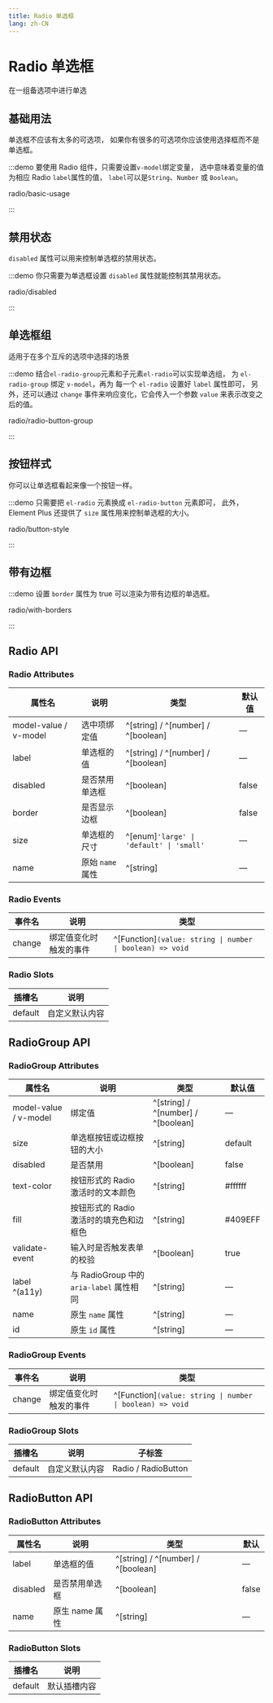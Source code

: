 ```yaml
---
title: Radio 单选框
lang: zh-CN
---
```


# Radio 单选框

在一组备选项中进行单选

## 基础用法

单选框不应该有太多的可选项， 如果你有很多的可选项你应该使用选择框而不是单选框。

:::demo 要使用 Radio 组件，只需要设置`v-model`绑定变量， 选中意味着变量的值为相应 Radio `label`属性的值， `label`可以是`String`、`Number` 或 `Boolean`。

radio/basic-usage

:::

## 禁用状态

`disabled` 属性可以用来控制单选框的禁用状态。

:::demo 你只需要为单选框设置 `disabled` 属性就能控制其禁用状态。

radio/disabled

:::

## 单选框组

适用于在多个互斥的选项中选择的场景

:::demo 结合`el-radio-group`元素和子元素`el-radio`可以实现单选组， 为 `el-radio-group` 绑定 `v-model`，再为 每一个 `el-radio` 设置好 `label` 属性即可， 另外，还可以通过 `change` 事件来响应变化，它会传入一个参数 `value` 来表示改变之后的值。

radio/radio-button-group

:::

## 按钮样式

你可以让单选框看起来像一个按钮一样。

:::demo 只需要把 `el-radio` 元素换成 `el-radio-button` 元素即可， 此外，Element Plus 还提供了 `size` 属性用来控制单选框的大小。

radio/button-style

:::

## 带有边框

:::demo 设置 `border` 属性为 true 可以渲染为带有边框的单选框。

radio/with-borders

:::

## Radio API

### Radio Attributes

| 属性名                   | 说明           | 类型                                         | 默认值   |
| --------------------- | ------------ | ------------------------------------------ | ----- |
| model-value / v-model | 选中项绑定值       | ^[string] / ^[number] / ^[boolean]         | —     |
| label                 | 单选框的值        | ^[string] / ^[number] / ^[boolean]         | —     |
| disabled              | 是否禁用单选框      | ^[boolean]                                 | false |
| border                | 是否显示边框       | ^[boolean]                                 | false |
| size                  | 单选框的尺寸       | ^[enum]`'large' \| 'default' \| 'small'` | —     |
| name                  | 原始 `name` 属性 | ^[string]                                  | —     |

### Radio Events

| 事件名    | 说明          | 类型                                                             |
| ------ | ----------- | -------------------------------------------------------------- |
| change | 绑定值变化时触发的事件 | ^[Function]`(value: string \| number \| boolean) => void` |

### Radio Slots

| 插槽名     | 说明      |
| ------- | ------- |
| default | 自定义默认内容 |

## RadioGroup API

### RadioGroup Attributes

| 属性名                   | 说明                                | 类型                                 | 默认值     |
| --------------------- | --------------------------------- | ---------------------------------- | ------- |
| model-value / v-model | 绑定值                               | ^[string] / ^[number] / ^[boolean] | —       |
| size                  | 单选框按钮或边框按钮的大小                     | ^[string]                          | default |
| disabled              | 是否禁用                              | ^[boolean]                         | false   |
| text-color            | 按钮形式的 Radio 激活时的文本颜色              | ^[string]                          | #ffffff |
| fill                  | 按钮形式的 Radio 激活时的填充色和边框色           | ^[string]                          | #409EFF |
| validate-event        | 输入时是否触发表单的校验                      | ^[boolean]                         | true    |
| label ^(a11y)         | 与 RadioGroup 中的 `aria-label` 属性相同 | ^[string]                          | —       |
| name                  | 原生 `name` 属性                      | ^[string]                          | —       |
| id                    | 原生 `id` 属性                        | ^[string]                          | —       |

### RadioGroup Events

| 事件名    | 说明          | 类型                                                             |
| ------ | ----------- | -------------------------------------------------------------- |
| change | 绑定值变化时触发的事件 | ^[Function]`(value: string \| number \| boolean) => void` |

### RadioGroup Slots

| 插槽名     | 说明      | 子标签                 |
| ------- | ------- | ------------------- |
| default | 自定义默认内容 | Radio / RadioButton |

## RadioButton API

### RadioButton Attributes

| 属性名      | 说明         | 类型                                 | 默认    |
| -------- | ---------- | ---------------------------------- | ----- |
| label    | 单选框的值      | ^[string] / ^[number] / ^[boolean] | —     |
| disabled | 是否禁用单选框    | ^[boolean]                         | false |
| name     | 原生 name 属性 | ^[string]                          | —     |

### RadioButton Slots

| 插槽名     | 说明     |
| ------- | ------ |
| default | 默认插槽内容 |

